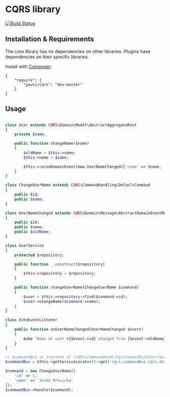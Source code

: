 # CQRS library

[![Build Status](https://travis-ci.org/pauci/cqrs.svg?branch=master)](https://travis-ci.org/pauci/cqrs)

## Installation & Requirements

The core library has no dependencies on other libraries. Plugins have dependencies on their specific libraries.

Install with [Composer](http://getcomposer.org):

    {
        "require": {
            "pauci/cqrs": "dev-master"
        }
    }


## Usage

```php

class User extends CQRS\Domain\Model\AbstractAggregateRoot
{
    private $name;

    public function changeName($name)
    {
        $oldName = $this->name;
        $this->name = $name;

        $this->raiseDomainEvent(new UserNameChanged(['name' => $name, 'oldName' => $name]));
    }
}

class ChangeUserName extends CQRS\CommandHandling\DefaultCommand
{
    public $id;
    public $name;
}

class UserNameChanged extends CQRS\Domain\Message\AbstractDomainEventMessage
{
    public $id;
    public $name;
    public $oldName;
}

class UserService
{
    protected $repository;

    public function __construct($repository)
    {
        $this->repository = $repository;
    }

    public function changeUserName(ChangeUserName $command)
    {
        $user = $this->repository->find($command->id);
        $user->changeName($command->name);
    }
}

class EchoEventListener
{
    public function onUserNameChanged(UserNameChanged $event)
    {
        echo "Name of user #{$event->id} changed from {$event->oldName} to {$event->name}.\n";
    }
}

// $commandBus is instance of \CQRS\CommandHandling\CommandBusInterface
$commandBus = $this->getServiceLocator()->get('cqrs.commandBus.cqrs_default');

$command = new ChangeUserName([
    'id' => 1,
    'name' => 'Jozko Mrkvicka'
]);
$commandBus->handle($command);
```
